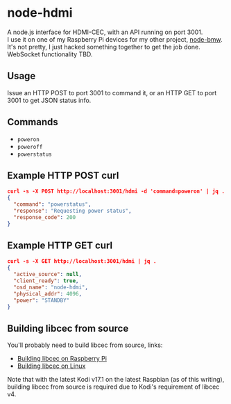 # node-hdmi

A node.js interface for HDMI-CEC, with an API running on port 3001.  
I use it on one of my Raspberry Pi devices for my other project, [node-bmw](https://github.com/kmalinich/node-bmw).  
It's not pretty, I just hacked something together to get the job done. WebSocket functionality TBD.

## Usage
Issue an HTTP POST to port 3001 to command it, or an HTTP GET to port 3001 to get JSON status info.

## Commands
* `poweron`
* `poweroff`
* `powerstatus`

## Example HTTP POST curl
```json
curl -s -X POST http://localhost:3001/hdmi -d 'command=poweron' | jq .
{
  "command": "powerstatus",
  "response": "Requesting power status",
  "response_code": 200
}
```

## Example HTTP GET curl
```json
curl -s -X GET http://localhost:3001/hdmi | jq .
{
  "active_source": null,
  "client_ready": true,
  "osd_name": "node-hdmi",
  "physical_addr": 4096,
  "power": "STANDBY"
}
```

## Building libcec from source
You'll probably need to build libcec from source, links:  
* [Building libcec on Raspberry Pi](https://github.com/Pulse-Eight/libcec/blob/master/docs/README.raspberrypi.md)  
* [Building libcec on Linux](https://github.com/Pulse-Eight/libcec/blob/master/docs/README.linux.md)  

Note that with the latest Kodi v17.1 on the latest Raspbian (as of this writing), building libcec from source is required due to Kodi's requirement of libcec v4.
